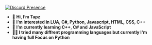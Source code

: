 [![Discord Presence](https://lanyard.cnrad.dev/api/382871413758885889)](https://discord.com/users/382871413758885889)


- 👋 **Hi, I’m Tapz**
- 👀 **I’m interested in LUA, C#, Python, Javascript, HTML, CSS, C++**
- 🌱 **I’m currently learning C++, C# and JavaScript**
- 😶‍🌫️ **I tried many diffrent programming languages but currently I'm having full Focus on Python**
